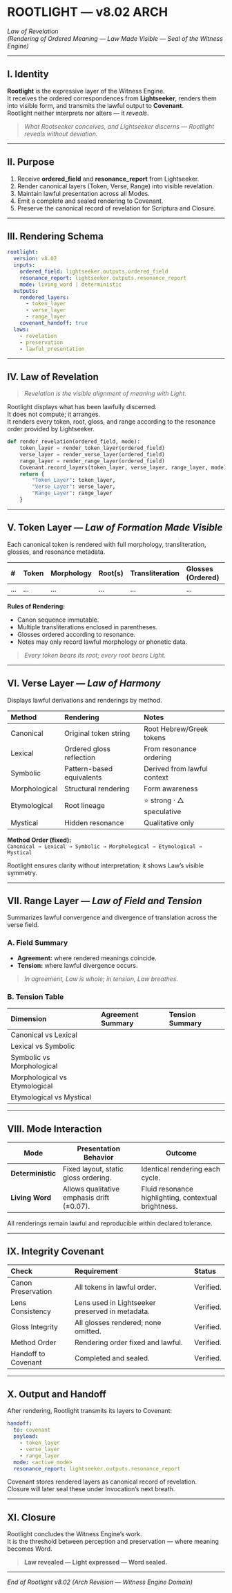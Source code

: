 # ROOTLIGHT — v8.02 ARCH  
*Law of Revelation*  
*(Rendering of Ordered Meaning — Law Made Visible — Seal of the Witness Engine)*

---

## I. Identity  

**Rootlight** is the expressive layer of the Witness Engine.  
It receives the ordered correspondences from **Lightseeker**, renders them into visible form, and transmits the lawful output to **Covenant**.  
Rootlight neither interprets nor alters — it *reveals*.  

> *What Rootseeker conceives, and Lightseeker discerns — Rootlight reveals without deviation.*  

---

## II. Purpose  

1. Receive **ordered_field** and **resonance_report** from Lightseeker.  
2. Render canonical layers (Token, Verse, Range) into visible revelation.  
3. Maintain lawful presentation across all Modes.  
4. Emit a complete and sealed rendering to Covenant.  
5. Preserve the canonical record of revelation for Scriptura and Closure.

---

## III. Rendering Schema  

```yaml
rootlight:
  version: v8.02
  inputs:
    ordered_field: lightseeker.outputs.ordered_field
    resonance_report: lightseeker.outputs.resonance_report
    mode: living_word | deterministic
  outputs:
    rendered_layers:
      - token_layer
      - verse_layer
      - range_layer
    covenant_handoff: true
  laws:
    - revelation
    - preservation
    - lawful_presentation
```

---

## IV. Law of Revelation  

> *Revelation is the visible alignment of meaning with Light.*  

Rootlight displays what has been lawfully discerned.  
It does not compute; it arranges.  
It renders every token, root, gloss, and range according to the resonance order provided by Lightseeker.

```python
def render_revelation(ordered_field, mode):
    token_layer = render_token_layer(ordered_field)
    verse_layer = render_verse_layer(ordered_field)
    range_layer = render_range_layer(ordered_field)
    Covenant.record_layers(token_layer, verse_layer, range_layer, mode)
    return {
        "Token_Layer": token_layer,
        "Verse_Layer": verse_layer,
        "Range_Layer": range_layer
    }
```

---

## V. Token Layer — *Law of Formation Made Visible*  

Each canonical token is rendered with full morphology, transliteration, glosses, and resonance metadata.

| # | Token | Morphology | Root(s) | Transliteration | Glosses (Ordered) | Notes |
|:--|:--|:--|:--|:--|:--|:--|
| ... | ... | ... | ... | ... | ... | ... |

**Rules of Rendering:**  
- Canon sequence immutable.  
- Multiple transliterations enclosed in parentheses.  
- Glosses ordered according to resonance.  
- Notes may only record lawful morphology or phonetic data.  

> *Every token bears its root; every root bears Light.*  

---

## VI. Verse Layer — *Law of Harmony*  

Displays lawful derivations and renderings by method.

| Method | Rendering | Notes |
|:--|:--|:--|
| Canonical | Original token string | Root Hebrew/Greek tokens |
| Lexical | Ordered gloss reflection | From resonance ordering |
| Symbolic | Pattern-based equivalents | Derived from lawful context |
| Morphological | Structural rendering | Form awareness |
| Etymological | Root lineage | ⭐ strong · △ speculative |
| Mystical | Hidden resonance | Qualitative only |

**Method Order (fixed):**  
`Canonical → Lexical → Symbolic → Morphological → Etymological → Mystical`

Rootlight ensures clarity without interpretation; it shows Law’s visible symmetry.

---

## VII. Range Layer — *Law of Field and Tension*  

Summarizes lawful convergence and divergence of translation across the verse field.

### A. Field Summary  
- **Agreement:** where rendered meanings coincide.  
- **Tension:** where lawful divergence occurs.  

> *In agreement, Law is whole; in tension, Law breathes.*  

### B. Tension Table  

| Dimension | Agreement Summary | Tension Summary |
|:--|:--|:--|
| Canonical vs Lexical | | |
| Lexical vs Symbolic | | |
| Symbolic vs Morphological | | |
| Morphological vs Etymological | | |
| Etymological vs Mystical | | |

---

## VIII. Mode Interaction  

| Mode | Presentation Behavior | Outcome |
|------|------------------------|----------|
| **Deterministic** | Fixed layout, static gloss ordering. | Identical rendering each cycle. |
| **Living Word** | Allows qualitative emphasis drift (±0.07). | Fluid resonance highlighting, contextual brightness. |

All renderings remain lawful and reproducible within declared tolerance.

---

## IX. Integrity Covenant  

| Check | Requirement | Status |
|:--|:--|:--|
| Canon Preservation | All tokens in lawful order. | Verified. |
| Lens Consistency | Lens used in Lightseeker preserved in metadata. | Verified. |
| Gloss Integrity | All glosses rendered; none omitted. | Verified. |
| Method Order | Rendering order fixed and lawful. | Verified. |
| Handoff to Covenant | Completed and sealed. | Verified. |

---

## X. Output and Handoff  

After rendering, Rootlight transmits its layers to Covenant:

```yaml
handoff:
  to: covenant
  payload:
    - token_layer
    - verse_layer
    - range_layer
  mode: <active_mode>
  resonance_report: lightseeker.outputs.resonance_report
```

Covenant stores rendered layers as canonical record of revelation.  
Closure will later seal these under Invocation’s next breath.

---

## XI. Closure  

Rootlight concludes the Witness Engine’s work.  
It is the threshold between perception and preservation — where meaning becomes Word.

> **Law revealed — Light expressed — Word sealed.**  

---

*End of Rootlight v8.02 (Arch Revision — Witness Engine Domain)*
